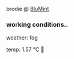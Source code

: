 brodie @ [BluMint](https://www.linkedin.com/company/blumint-io/)

<!--weather_start-->
### working conditions..

weather: fog 

temp: 1.57 °C 🧥

<!--weather_end-->
